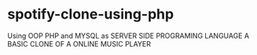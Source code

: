 # spotify-clone-using-php
Using OOP PHP and MYSQL as SERVER SIDE PROGRAMING LANGUAGE A BASIC CLONE OF A ONLINE MUSIC PLAYER

